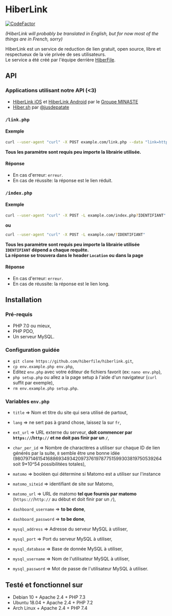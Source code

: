 # HiberLink
[![CodeFactor](https://www.codefactor.io/repository/github/hiberfile/hiberlink/badge)](https://www.codefactor.io/repository/github/hiberfile/hiberlink)

*(HiberLink will probably be translated in English, but for now most of the things are in French, sorry)*

HiberLink est un service de reduction de lien gratuit, open source, libre et respectueux de la vie privée de ses utilisateurs.
<br>Le service a été créé par l'équipe derrière [HiberFile](https://hiberfile.com).

## API
### Applications utilisant notre API (<3)
- [HiberLink iOS](https://github.com/GroupeMINASTE/HiberLink-iOS) et [HiberLink Android](https://github.com/GroupeMINASTE/HiberLink-Android) par le [Groupe MINASTE](https://github.com/GroupeMINASTE)
- [Hiber.sh](https://github.com/jusdepatate/pieces-of-code/tree/master/hiber.sh) par [@jusdepatate](https://github.com/jusdepatate)

### `/link.php`
#### Exemple
```bash
curl --user-agent "curl" -X POST example.com/link.php --data "link=https://github.com"
```
**Tous les paramètre sont requis peu importe la librairie utilisée.**

#### Réponse
- En cas d'erreur: `erreur`.
- En cas de réussite: la réponse est le lien réduit.

### `/index.php`
#### Exemple
```bash
curl --user-agent "curl" -X POST -L example.com/index.php?IDENTIFIANT"
```
**ou**
```bash
curl --user-agent "curl" -X POST -L example.com/?IDENTIFIANT"
```
**Tous les paramètre sont requis peu importe la librairie utilisée
<br>`IDENTIFIANT` dépend a chaque requête.
<br>La réponse se trouvera dans le header `Location` ou dans la page**

#### Réponse
- En cas d'erreur: `erreur`.
- En cas de réussite: la réponse est le lien long.


## Installation
### Pré-requis
- PHP 7.0 ou mieux,
- PHP PDO,
- Un serveur MySQL.

### Configuration guidée

- `git clone https://github.com/hiberfile/hiberlink.git`,
- `cp env.example.php env.php`,
- Editez `env.php` avec votre éditeur de fichiers favorit (ex: `nano env.php`),
- `php setup.php` ou allez a la page setup à l'aide d'un navigateur (`curl` suffit par exemple),
- `rm env.example.php setup.php`.

### Variables `env.php`
- `title` => Nom et titre du site qui sera utilisé de partout,
- `lang` => ne sert pas à grand chose, laissez la sur `fr`,
- `ext_url` => URL externe du serveur, **doit commencer par `https://`/`http://` et ne doit pas finir par un `/`**,
- `char_per_id` => Nombre de charactères a utiliser sur chaque ID de lien générés par la suite, `8` semble être une bonne idée (98079714615416886934934209737619787751599303819750539264 soit 9*10^54 possibilitées totales),


- `matomo` => booléen qui détermine si Matomo est a utiliser sur l'instance
- `matomo_siteid` => identifiant de site sur Matomo,
- `matomo_url` => URL de matomo **tel que fournis par matomo** (`https://`/`http://` au début et doit finir par un `/`),


- `dashboard_username` => **to be done**,
- `dashboard_password` => **to be done**,


- `mysql_address` => Adresse du serveur MySQL à utiliser,
- `mysql_port` => Port du serveur MySQL à utiliser,
- `mysql_database` => Base de donnée MySQL à utiliser,
- `mysql_username` => Nom de l'utilisateur MySQL à utiliser,
- `mysql_password` => Mot de passe de l'utilisateur MySQL à utiliser.

## Testé et fonctionnel sur
- Debian 10 + Apache 2.4 + PHP 7.3
- Ubuntu 18.04 + Apache 2.4 + PHP 7.2
- Arch Linux + Apache 2.4 + PHP 7.4
